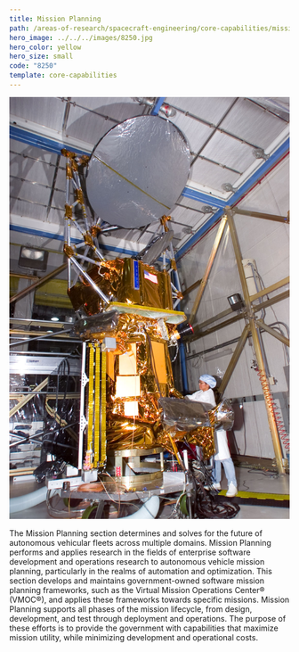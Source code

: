 ```yaml
---
title: Mission Planning
path: /areas-of-research/spacecraft-engineering/core-capabilities/mission-planning
hero_image: ../../../images/8250.jpg
hero_color: yellow
hero_size: small
code: "8250"
template: core-capabilities
---
```

![Satellite](../../../images/cc-8252.jpg)

The Mission Planning section determines and solves for the future of autonomous vehicular fleets across multiple domains. Mission Planning performs and applies research in the fields of enterprise software development and operations research to autonomous vehicle mission planning, particularly in the realms of automation and optimization. This section develops and maintains government-owned software mission planning frameworks, such as the Virtual Mission Operations Center® (VMOC®), and applies these frameworks towards specific missions. Mission Planning supports all phases of the mission lifecycle, from design, development, and test through deployment and operations. The purpose of these efforts is to provide the government with capabilities that maximize mission utility, while minimizing development and operational costs.